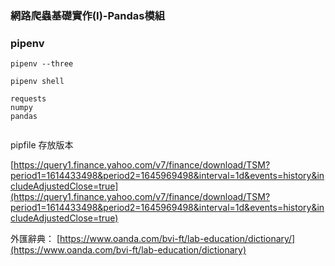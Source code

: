 ### 網路爬蟲基礎實作(I)-Pandas模組


### pipenv

```
pipenv --three

pipenv shell

requests
numpy
pandas


```

pipfile 存放版本

[https://query1.finance.yahoo.com/v7/finance/download/TSM?period1=1614433498&period2=1645969498&interval=1d&events=history&includeAdjustedClose=true](https://query1.finance.yahoo.com/v7/finance/download/TSM?period1=1614433498&period2=1645969498&interval=1d&events=history&includeAdjustedClose=true)

外匯辭典：
[https://www.oanda.com/bvi-ft/lab-education/dictionary/](https://www.oanda.com/bvi-ft/lab-education/dictionary)


